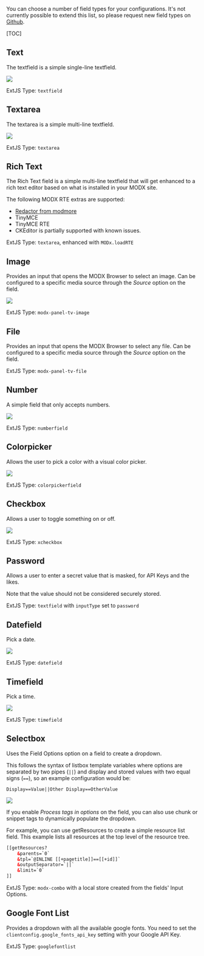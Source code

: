 You can choose a number of field types for your configurations. It's not currently possible to extend this list, so please request new field types on [Github](https://github.com/modmore/ClientConfig/issues).

[TOC]


## Text

The textfield is a simple single-line textfield.

![](https://modmore.com/assets/uploads/2014/02/6.png)

ExtJS Type: `textfield`

## Textarea

The textarea is a simple multi-line textfield.

![](https://modmore.com/assets/uploads/2014/02/5.png)

ExtJS Type: `textarea`

## Rich Text

The Rich Text field is a simple multi-line textfield that will get enhanced to a rich text editor based on what is installed in your MODX site. 

The following MODX RTE extras are supported:

- [Redactor from modmore](https://modmore.com/redactor/) 
- TinyMCE
- TinyMCE RTE
- CKEditor is partially supported with known issues.

ExtJS Type: `textarea`, enhanced with `MODx.loadRTE`

## Image

Provides an input that opens the MODX Browser to select an image. Can be configured to a specific media source through the _Source_ option on the field.

![](https://modmore.com/assets/uploads/2014/02/4.png)

ExtJS Type: `modx-panel-tv-image`

## File

Provides an input that opens the MODX Browser to select any file. Can be configured to a specific media source through the _Source_ option on the field.

ExtJS Type: `modx-panel-tv-file`

## Number

A simple field that only accepts numbers.

![](https://modmore.com/assets/uploads/2014/02/7.png)

ExtJS Type: `numberfield`

## Colorpicker

Allows the user to pick a color with a visual color picker.

![](https://modmore.com/assets/uploads/2014/02/1.png)

ExtJS Type: `colorpickerfield`

## Checkbox

Allows a user to toggle something on or off.

![](https://modmore.com/assets/uploads/2014/02/2.png)

ExtJS Type: `xcheckbox`

## Password

Allows a user to enter a secret value that is masked, for API Keys and the likes. 

Note that the value should not be considered securely stored. 

ExtJS Type: `textfield` with `inputType` set to `password`

## Datefield

Pick a date.

![](https://modmore.com/assets/uploads/2014/02/9.png)

ExtJS Type: `datefield`

## Timefield

Pick a time.

![](https://modmore.com/assets/uploads/2014/02/8.png)

ExtJS Type: `timefield`

## Selectbox

Uses the Field Options option on a field to create a dropdown.

This follows the syntax of listbox template variables where options are separated by two pipes (`||`) and display and stored values with two equal signs (`==`), so an example configuration would be:

`Display==Value||Other Display==OtherValue`

![](https://modmore.com/assets/uploads/2014/02/10.png)

If you enable _Process tags in options_ on the field, you can also use chunk or snippet tags to dynamically populate the dropdown. 

For example, you can use getResources to create a simple resource list field. This example lists all resources at the top level of the resource tree.

````html
[[getResources?
    &parents=`0`
    &tpl=`@INLINE [[+pagetitle]]==[[+id]]`
    &outputSeparator=`||`
    &limit=`0`
]]
````

ExtJS Type: `modx-combo` with a local store created from the fields' Input Options. 

## Google Font List

Provides a dropdown with all the available google fonts. You need to set the `clientconfig.google_fonts_api_key` setting with your Google API Key.

ExtJS Type: `googlefontlist`
